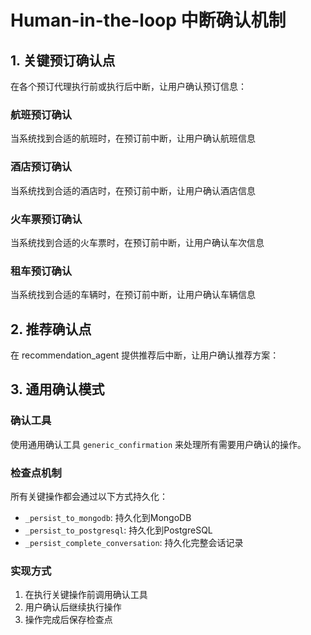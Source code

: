 # Human-in-the-loop 中断确认机制

## 1. 关键预订确认点
在各个预订代理执行前或执行后中断，让用户确认预订信息：

### 航班预订确认
当系统找到合适的航班时，在预订前中断，让用户确认航班信息

### 酒店预订确认
当系统找到合适的酒店时，在预订前中断，让用户确认酒店信息

### 火车票预订确认
当系统找到合适的火车票时，在预订前中断，让用户确认车次信息

### 租车预订确认
当系统找到合适的车辆时，在预订前中断，让用户确认车辆信息

## 2. 推荐确认点
在 recommendation_agent 提供推荐后中断，让用户确认推荐方案：

## 3. 通用确认模式

### 确认工具
使用通用确认工具 `generic_confirmation` 来处理所有需要用户确认的操作。

### 检查点机制
所有关键操作都会通过以下方式持久化：
- `_persist_to_mongodb`: 持久化到MongoDB
- `_persist_to_postgresql`: 持久化到PostgreSQL
- `_persist_complete_conversation`: 持久化完整会话记录

### 实现方式
1. 在执行关键操作前调用确认工具
2. 用户确认后继续执行操作
3. 操作完成后保存检查点